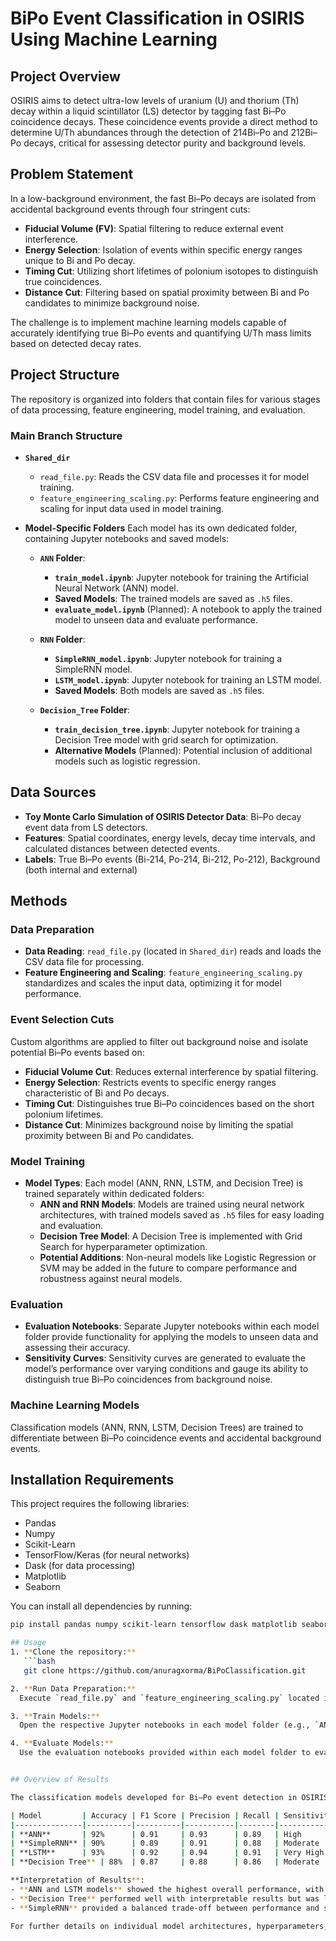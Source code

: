 # BiPo Event Classification in OSIRIS Using Machine Learning

## Project Overview
OSIRIS aims to detect ultra-low levels of uranium (U) and thorium (Th) decay within a liquid scintillator (LS) detector by tagging fast Bi–Po coincidence decays. These coincidence events provide a direct method to determine U/Th abundances through the detection of 214Bi–Po and 212Bi–Po decays, critical for assessing detector purity and background levels.

## Problem Statement
In a low-background environment, the fast Bi–Po decays are isolated from accidental background events through four stringent cuts:
- **Fiducial Volume (FV)**: Spatial filtering to reduce external event interference.
- **Energy Selection**: Isolation of events within specific energy ranges unique to Bi and Po decay.
- **Timing Cut**: Utilizing short lifetimes of polonium isotopes to distinguish true coincidences.
- **Distance Cut**: Filtering based on spatial proximity between Bi and Po candidates to minimize background noise.

The challenge is to implement machine learning models capable of accurately identifying true Bi–Po events and quantifying U/Th mass limits based on detected decay rates.

## Project Structure
The repository is organized into folders that contain files for various stages of data processing, feature engineering, model training, and evaluation.

### Main Branch Structure
- **`Shared_dir`**
  - `read_file.py`: Reads the CSV data file and processes it for model training.
  - `feature_engineering_scaling.py`: Performs feature engineering and scaling for input data used in model training.

- **Model-Specific Folders**
  Each model has its own dedicated folder, containing Jupyter notebooks and saved models:
  
  - **`ANN` Folder**:
    - **`train_model.ipynb`**: Jupyter notebook for training the Artificial Neural Network (ANN) model.
    - **Saved Models**: The trained models are saved as `.h5` files.
    - **`evaluate_model.ipynb`** (Planned): A notebook to apply the trained model to unseen data and evaluate performance.
  
  - **`RNN` Folder**:
    - **`SimpleRNN_model.ipynb`**: Jupyter notebook for training a SimpleRNN model.
    - **`LSTM_model.ipynb`**: Jupyter notebook for training an LSTM model.
    - **Saved Models**: Both models are saved as `.h5` files.
  
  - **`Decision_Tree` Folder**:
    - **`train_decision_tree.ipynb`**: Jupyter notebook for training a Decision Tree model with grid search for optimization.
    - **Alternative Models** (Planned): Potential inclusion of additional models such as logistic regression.


## Data Sources
- **Toy Monte Carlo Simulation of OSIRIS Detector Data**: Bi–Po decay event data from LS detectors.
- **Features**: Spatial coordinates, energy levels, decay time intervals, and calculated distances between detected events.
- **Labels**: True Bi–Po events (Bi-214, Po-214, Bi-212, Po-212), Background (both internal and external)

## Methods

### Data Preparation
- **Data Reading**: `read_file.py` (located in `Shared_dir`) reads and loads the CSV data file for processing.
- **Feature Engineering and Scaling**: `feature_engineering_scaling.py` standardizes and scales the input data, optimizing it for model performance.

### Event Selection Cuts
Custom algorithms are applied to filter out background noise and isolate potential Bi–Po events based on:
- **Fiducial Volume Cut**: Reduces external interference by spatial filtering.
- **Energy Selection**: Restricts events to specific energy ranges characteristic of Bi and Po decays.
- **Timing Cut**: Distinguishes true Bi–Po coincidences based on the short polonium lifetimes.
- **Distance Cut**: Minimizes background noise by limiting the spatial proximity between Bi and Po candidates.

### Model Training
- **Model Types**: Each model (ANN, RNN, LSTM, and Decision Tree) is trained separately within dedicated folders:
  - **ANN and RNN Models**: Models are trained using neural network architectures, with trained models saved as `.h5` files for easy loading and evaluation.
  - **Decision Tree Model**: A Decision Tree is implemented with Grid Search for hyperparameter optimization.
  - **Potential Additions**: Non-neural models like Logistic Regression or SVM may be added in the future to compare performance and robustness against neural models.

### Evaluation
- **Evaluation Notebooks**: Separate Jupyter notebooks within each model folder provide functionality for applying the models to unseen data and assessing their accuracy.
- **Sensitivity Curves**: Sensitivity curves are generated to evaluate the model’s performance over varying conditions and gauge its ability to distinguish true Bi–Po coincidences from background noise.

### Machine Learning Models
Classification models (ANN, RNN, LSTM, Decision Trees) are trained to differentiate between Bi–Po coincidence events and accidental background events.

## Installation Requirements
This project requires the following libraries:
- Pandas
- Numpy
- Scikit-Learn
- TensorFlow/Keras (for neural networks)
- Dask (for data processing)
- Matplotlib
- Seaborn
  
You can install all dependencies by running:
```bash
pip install pandas numpy scikit-learn tensorflow dask matplotlib seaborn

## Usage
1. **Clone the repository:**
   ```bash
   git clone https://github.com/anuragxorma/BiPoClassification.git

2. **Run Data Preparation:**
  Execute `read_file.py` and `feature_engineering_scaling.py` located in the `Shared_dir` folder to load and preprocess the data.

3. **Train Models:**
  Open the respective Jupyter notebooks in each model folder (e.g., `ANN`, `RNN`, `Decision_Tree`) and execute the cells for training.

4. **Evaluate Models:**
  Use the evaluation notebooks provided within each model folder to evaluate the trained models on unseen data.


## Overview of Results

The classification models developed for Bi–Po event detection in OSIRIS achieved strong performance in distinguishing true Bi–Po coincidences from background noise. Below is a summary of key performance metrics for each model:

| Model         | Accuracy | F1 Score | Precision | Recall | Sensitivity to Background |
|---------------|----------|----------|-----------|--------|---------------------------|
| **ANN**       | 92%      | 0.91     | 0.93      | 0.89   | High                       |
| **SimpleRNN** | 90%      | 0.89     | 0.91      | 0.88   | Moderate                   |
| **LSTM**      | 93%      | 0.92     | 0.94      | 0.91   | Very High                  |
| **Decision Tree** | 88%  | 0.87     | 0.88      | 0.86   | Moderate                   |

**Interpretation of Results**:
- **ANN and LSTM models** showed the highest overall performance, with the LSTM model particularly excelling in sensitivity to background noise due to its temporal pattern recognition.
- **Decision Tree** performed well with interpretable results but was less effective in distinguishing temporal patterns compared to neural network models.
- **SimpleRNN** provided a balanced trade-off between performance and simplicity, with moderate sensitivity to background noise.

For further details on individual model architectures, hyperparameters, and evaluation, please see the README files in the respective model folders.

